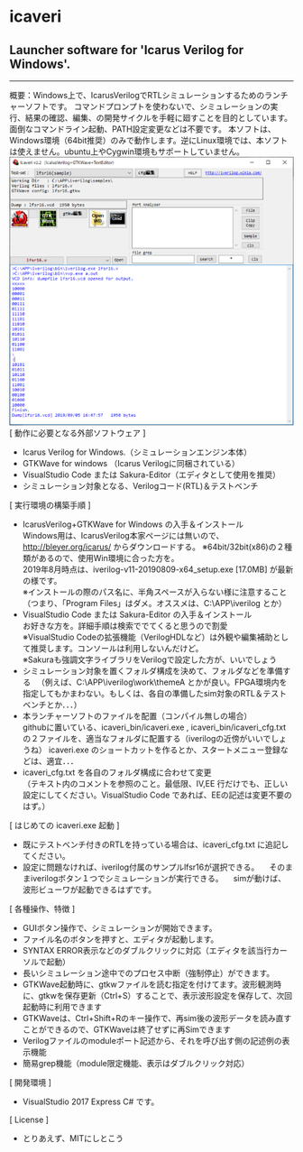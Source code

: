 # icaveri
## Launcher software  for 'Icarus Verilog for Windows'.
---
概要：Windows上で、IcarusVerilogでRTLシミュレーションするためのランチャーソフトです。
コマンドプロンプトを使わないで、シミュレーションの実行、結果の確認、編集、の開発サイクルを手軽に廻すことを目的としています。
面倒なコマンドライン起動、PATH設定変更などは不要です。
本ソフトは、Windows環境（64bit推奨）のみで動作します。逆にLinux環境では、本ソフトは使えません。ubuntu上やCygwin環境もサポートしていません。  
![app_image](https://github.com/Copper-m7/www/blob/master/image/icaveri.png)  
[ 動作に必要となる外部ソフトウェア ]
- Icarus Verilog for Windows.（シミュレーションエンジン本体）
- GTKWave for windows （Icarus Verilogに同梱されている）
- VisualStudio Code または Sakura-Editor（エディタとして使用を推奨）
- シミュレーション対象となる、Verilogコード(RTL)＆テストベンチ

[ 実行環境の構築手順 ]
- IcarusVerilog+GTKWave for Windows の入手＆インストール  
  Windows用は、IcarusVerilog本家ページには無いので、http://bleyer.org/icarus/ からダウンロードする。 
  ※64bit/32bit(x86)の２種類があるので、使用Win環境に合った方を。  
  2019年8月時点は、iverilog-v11-20190809-x64_setup.exe [17.0MB] が最新の様です。  
  ※インストールの際のパス名に、半角スペースが入らない様に注意すること
  （つまり、「Program Files」はダメ。オススメは、C:\APP\iverilog とか）
- VisualStudio Code または Sakura-Editor の入手＆インストール  
  お好きな方を。詳細手順は検索ででてくると思うので割愛  
  ※VisualStudio Codeの拡張機能（VerilogHDLなど）は外観や編集補助として推奨します。コンソールは利用しないんだけど。  
  ※Sakuraも強調文字ライブラリをVerilogで設定した方が、いいでしょう
- シミュレーション対象を置くフォルダ構成を決めて、フォルダなどを準備する
　（例えば、C:\APP\iverilog\work\themeA とかが良い。FPGA環境内を指定してもかまわない。もしくは、各自の準備したsim対象のRTL＆テストベンチとか．．．）
- 本ランチャーソフトのファイルを配置（コンパイル無しの場合）  
  githubに置いている、icaveri_bin/icaveri.exe , icaveri_bin/icaveri_cfg.txt
  の２ファイルを、適当なフォルダに配置する（iverilogの近傍がいいでしょうね） 
  icaveri.exe のショートカットを作るとか、スタートメニュー登録などは、適宜．．．
- icaveri_cfg.txt を各自のフォルダ構成に合わせて変更  
  （テキスト内のコメントを参照のこと。最低限、IV,EE 行だけでも、正しい設定にしてください。VisualStudio Code であれば、EEの記述は変更不要のはず。）

[ はじめての icaveri.exe 起動 ]  
- 既にテストベンチ付きのRTLを持っている場合は、icaveri_cfg.txt に追記してください。
- 設定に問題なければ、iverilog付属のサンプルlfsr16が選択できる。
　そのままiverilogボタン１つでシミュレーションが実行できる。
　simが動けば、波形ビューワが起動できるはずです。

[ 各種操作、特徴 ]
- GUIボタン操作で、シミュレーションが開始できます。
- ファイル名のボタンを押すと、エディタが起動します。
- SYNTAX ERROR表示などのダブルクリックに対応（エディタを該当行カーソルで起動）
- 長いシミュレーション途中でのプロセス中断（強制停止）ができます。
- GTKWave起動時に、gtkwファイルを読む指定を付けてます。波形観測時に、gtkwを保存更新（Ctrl+S）することで、表示波形設定を保存して、次回起動時に利用できます
- GTKWaveは、Ctrl+Shift+Rのキー操作で、再sim後の波形データを読み直すことができるので、GTKWaveは終了せずに再Simできます
- Verilogファイルのmoduleポート記述から、それを呼び出す側の記述例の表示機能
- 簡易grep機能（module限定機能、表示はダブルクリック対応）  

[ 開発環境 ]
- VisualStudio 2017 Express C# です。  




[ License ]
- とりあえず、MITにしとこう  
